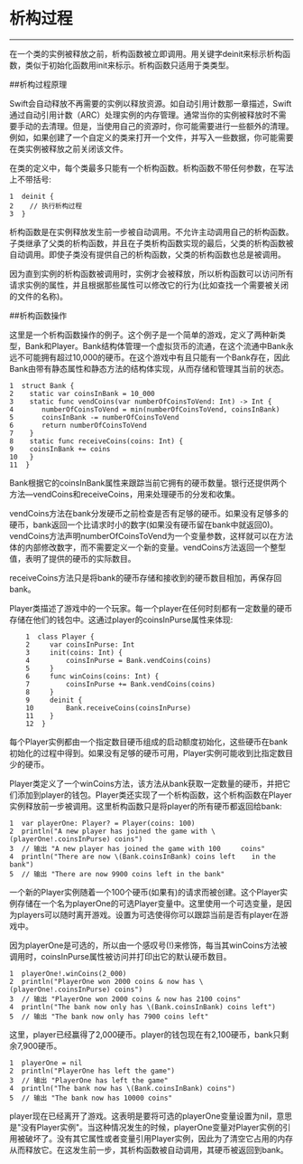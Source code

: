 # 析构过程
-----------------

在一个类的实例被释放之前，析构函数被立即调用。用关键字deinit来标示析构函数，类似于初始化函数用init来标示。析构函数只适用于类类型。


##析构过程原理

Swift会自动释放不再需要的实例以释放资源。如自动引用计数那一章描述，Swift通过自动引用计数（ARC）处理实例的内存管理。通常当你的实例被释放时不需要手动的去清理。但是，当使用自己的资源时，你可能需要进行一些额外的清理。例如，如果创建了一个自定义的类来打开一个文件，并写入一些数据，你可能需要在类实例被释放之前关闭该文件。

在类的定义中，每个类最多只能有一个析构函数。析构函数不带任何参数，在写法上不带括号:

    1  deinit {
    2  	 // 执行析构过程
	3  }

析构函数是在实例释放发生前一步被自动调用。不允许主动调用自己的析构函数。子类继承了父类的析构函数，并且在子类析构函数实现的最后，父类的析构函数被自动调用。即使子类没有提供自己的析构函数，父类的析构函数也总是被调用。

因为直到实例的析构函数被调用时，实例才会被释放，所以析构函数可以访问所有请求实例的属性，并且根据那些属性可以修改它的行为(比如查找一个需要被关闭的文件的名称)。

##析构函数操作

这里是一个析构函数操作的例子。这个例子是一个简单的游戏，定义了两种新类型，Bank和Player。Bank结构体管理一个虚拟货币的流通，在这个流通中Bank永远不可能拥有超过10,000的硬币。在这个游戏中有且只能有一个Bank存在，因此Bank由带有静态属性和静态方法的结构体实现，从而存储和管理其当前的状态。

	1  struct Bank {
    2 	 static var coinsInBank = 10_000
    3 	 static func vendCoins(var numberOfCoinsToVend: Int) -> Int {
    4     	numberOfCoinsToVend = min(numberOfCoinsToVend, coinsInBank)
    5     	coinsInBank -= numberOfCoinsToVend
    6     	return numberOfCoinsToVend
    7 	 }
    8  	 static func receiveCoins(coins: Int) {
    9    coinsInBank += coins
    10	 }
	11  }

Bank根据它的coinsInBank属性来跟踪当前它拥有的硬币数量。银行还提供两个方法—vendCoins和receiveCoins，用来处理硬币的分发和收集。

vendCoins方法在bank分发硬币之前检查是否有足够的硬币。如果没有足够多的硬币，bank返回一个比请求时小的数字(如果没有硬币留在bank中就返回0)。vendCoins方法声明numberOfCoinsToVend为一个变量参数，这样就可以在方法体的内部修改数字，而不需要定义一个新的变量。vendCoins方法返回一个整型值，表明了提供的硬币的实际数目。

receiveCoins方法只是将bank的硬币存储和接收到的硬币数目相加，再保存回bank。

Player类描述了游戏中的一个玩家。每一个player在任何时刻都有一定数量的硬币存储在他们的钱包中。这通过player的coinsInPurse属性来体现:

		1  class Player {
		2     var coinsInPurse: Int
		3     init(coins: Int) {
		4         coinsInPurse = Bank.vendCoins(coins)
		5     }
		6     func winCoins(coins: Int) {
		7         coinsInPurse += Bank.vendCoins(coins)
		8     }
		9     deinit {
		10        Bank.receiveCoins(coinsInPurse)
		11    }
		12  }


每个Player实例都由一个指定数目硬币组成的启动额度初始化，这些硬币在bank初始化的过程中得到。如果没有足够的硬币可用，Player实例可能收到比指定数目少的硬币。

Player类定义了一个winCoins方法，该方法从bank获取一定数量的硬币，并把它们添加到player的钱包。Player类还实现了一个析构函数，这个析构函数在Player实例释放前一步被调用。这里析构函数只是将player的所有硬币都返回给bank:

	1  var playerOne: Player? = Player(coins: 100)
	2  println("A new player has joined the game with \	(playerOne!.coinsInPurse) coins")
	3  // 输出 "A new player has joined the game with 100 	coins"
	4  println("There are now \(Bank.coinsInBank) coins left 	in the bank")
	5  // 输出 "There are now 9900 coins left in the bank"

一个新的Player实例随着一个100个硬币(如果有)的请求而被创建。这个Player实例存储在一个名为playerOne的可选Player变量中。这里使用一个可选变量，是因为players可以随时离开游戏。设置为可选使得你可以跟踪当前是否有player在游戏中。

因为playerOne是可选的，所以由一个感叹号(!)来修饰，每当其winCoins方法被调用时，coinsInPurse属性被访问并打印出它的默认硬币数目。

	1  playerOne!.winCoins(2_000)
	2  println("PlayerOne won 2000 coins & now has \	(playerOne!.coinsInPurse) coins")
	3  // 输出 "PlayerOne won 2000 coins & now has 2100 coins"
	4  println("The bank now only has \(Bank.coinsInBank) coins left")
	5  // 输出 "The bank now only has 7900 coins left"

这里，player已经赢得了2,000硬币。player的钱包现在有2,100硬币，bank只剩余7,900硬币。

	1  playerOne = nil
	2  println("PlayerOne has left the game")
	3  // 输出 "PlayerOne has left the game"
	4  println("The bank now has \(Bank.coinsInBank) coins")
	5  // 输出 "The bank now has 10000 coins"

player现在已经离开了游戏。这表明是要将可选的playerOne变量设置为nil，意思是"没有Player实例"。当这种情况发生的时候，playerOne变量对Player实例的引用被破坏了。没有其它属性或者变量引用Player实例，因此为了清空它占用的内存从而释放它。在这发生前一步，其析构函数被自动调用，其硬币被返回到bank。


